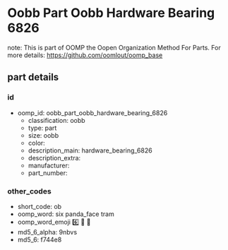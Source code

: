 # Oobb Part Oobb Hardware Bearing 6826  

note: This is part of OOMP the Oopen Organization Method For Parts. For more details: https://github.com/oomlout/oomp_base

##  part details





### id
* oomp_id: oobb_part_oobb_hardware_bearing_6826
  * classification: oobb
  * type: part
  * size: oobb
  * color: 
  * description_main: hardware_bearing_6826
  * description_extra: 
  * manufacturer: 
  * part_number: 

### other_codes
* short_code: ob
* oomp_word: six panda_face tram
* oomp_word_emoji :six: :panda_face: :tram:
* md5_6_alpha: 9nbvs
* md5_6: f744e8